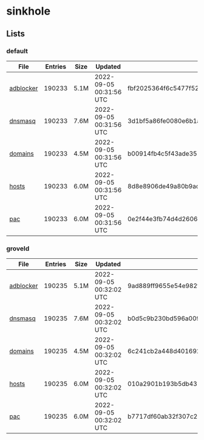 # sinkhole

## Lists

### default

|File|Entries|Size|Updated|Hash|
|-|-|-|-|-|
|[adblocker](https://raw.githubusercontent.com/groveld/sinkhole/lists/default/adblocker.txt)|190233|5.1M|2022-09-05 00:31:56 UTC|fbf2025364f6c5477f520741c2722eea7aac23e27a49688004c667f72315f8ab|
|[dnsmasq](https://raw.githubusercontent.com/groveld/sinkhole/lists/default/dnsmasq.txt)|190233|7.6M|2022-09-05 00:31:56 UTC|3d1bf5a86fe0080e6b1aac7aefdbc7613ec44d9f6aa62e095b4cc2e0cc636c86|
|[domains](https://raw.githubusercontent.com/groveld/sinkhole/lists/default/domains.txt)|190233|4.5M|2022-09-05 00:31:56 UTC|b00914fb4c5f43ade355ad7b0b8a576f5d26afa361dcbcfde61f4e3785998045|
|[hosts](https://raw.githubusercontent.com/groveld/sinkhole/lists/default/hosts.txt)|190233|6.0M|2022-09-05 00:31:56 UTC|8d8e8906de49a80b9ac70d2164c0b18143bbaa8923fa3410cef65ae072beb701|
|[pac](https://raw.githubusercontent.com/groveld/sinkhole/lists/default/pac.txt)|190233|6.0M|2022-09-05 00:31:56 UTC|0e2f44e3fb74d4d2606069e223893e8ba3c47ad10518be88f896e5e5d2a6b244|

### groveld

|File|Entries|Size|Updated|Hash|
|-|-|-|-|-|
|[adblocker](https://raw.githubusercontent.com/groveld/sinkhole/lists/groveld/adblocker.txt)|190235|5.1M|2022-09-05 00:32:02 UTC|9ad889ff9655e54e982f3734d923d0486832f94c74524e9575c00f087c0e7134|
|[dnsmasq](https://raw.githubusercontent.com/groveld/sinkhole/lists/groveld/dnsmasq.txt)|190235|7.6M|2022-09-05 00:32:02 UTC|b0d5c9b230bd596a009650ded3f639afb89b2029f34f12c770cbea5ab1f8555c|
|[domains](https://raw.githubusercontent.com/groveld/sinkhole/lists/groveld/domains.txt)|190235|4.5M|2022-09-05 00:32:02 UTC|6c241cb2a448d401692e87c78e662d63e071da7e2d5c31ec7009ba82a6248792|
|[hosts](https://raw.githubusercontent.com/groveld/sinkhole/lists/groveld/hosts.txt)|190235|6.0M|2022-09-05 00:32:02 UTC|010a2901b193b5db4312349a28957e292055d9e1720576b49424ed387bd654b0|
|[pac](https://raw.githubusercontent.com/groveld/sinkhole/lists/groveld/pac.txt)|190235|6.0M|2022-09-05 00:32:02 UTC|b7717df60ab32f307c269b5b3ec18f717ec1e076f67c80e3907d9b0da0013d90|

